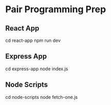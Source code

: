 # Pair Programming Prep

## React App

cd react-app
npm run dev

## Express App

cd express-app
node index.js

## Node Scripts

cd node-scripts
node fetch-one.js
